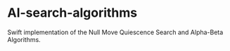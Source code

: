 # AI-search-algorithms

Swift implementation of the Null Move Quiescence Search and Alpha-Beta Algorithms.
